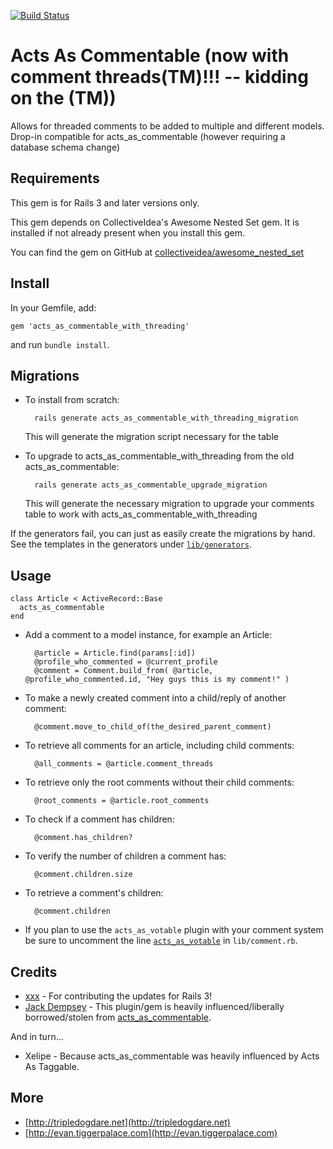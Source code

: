 [![Build Status](https://travis-ci.org/elight/acts_as_commentable_with_threading.png)](https://travis-ci.org/elight/acts_as_commentable_with_threading)

Acts As Commentable (now with comment threads(TM)!!!  -- kidding on the (TM))
===================

Allows for threaded comments to be added to multiple and different models.
Drop-in compatible for acts_as_commentable (however requiring a database
schema change)

Requirements
------------
This gem is for Rails 3 and later versions only.

This gem depends on CollectiveIdea's Awesome Nested Set gem. It is installed if
not already present when you install this gem.

You can find the gem on GitHub at [collectiveidea/awesome_nested_set]

[collectiveidea/awesome_nested_set]: https://github.com/collectiveidea/awesome_nested_set

Install
-------
In your Gemfile, add:

    gem 'acts_as_commentable_with_threading'

and run `bundle install`.

Migrations
----------
* To install from scratch:

        rails generate acts_as_commentable_with_threading_migration

    This will generate the migration script necessary for the table

* To upgrade to acts_as_commentable_with_threading from the
  old acts_as_commentable:

        rails generate acts_as_commentable_upgrade_migration

    This will generate the necessary migration to upgrade your comments
    table to work with acts_as_commentable_with_threading

If the generators fail, you can just as easily create the migrations by hand.
See the templates in the generators under [`lib/generators`].

[`lib/generators`]: https://github.com/elight/acts_as_commentable_with_threading/tree/master/lib/generators

Usage
-----
    class Article < ActiveRecord::Base
      acts_as_commentable
    end

* Add a comment to a model instance, for example an Article:

        @article = Article.find(params[:id])
        @profile_who_commented = @current_profile
        @comment = Comment.build_from( @article, @profile_who_commented.id, "Hey guys this is my comment!" )

* To make a newly created comment into a child/reply of another comment:

        @comment.move_to_child_of(the_desired_parent_comment)

* To retrieve all comments for an article, including child comments:

        @all_comments = @article.comment_threads

* To retrieve only the root comments without their child comments:

        @root_comments = @article.root_comments

* To check if a comment has children:

        @comment.has_children?

* To verify the number of children a comment has:

        @comment.children.size

* To retrieve a comment's children:

        @comment.children

* If you plan to use the `acts_as_votable` plugin with your comment system be
  sure to uncomment the line [`acts_as_votable`][L9] in `lib/comment.rb`.

[L9]: https://github.com/elight/acts_as_commentable_with_threading/blob/master/lib/generators/acts_as_commentable_with_threading_migration/templates/comment.rb#L9

Credits
-------
* [xxx](https://github.com/xxx) - For contributing the updates for Rails 3!
* [Jack Dempsey](https://github.com/jackdempsey) - This plugin/gem is heavily
  influenced/liberally borrowed/stolen from [acts_as_commentable].

And in turn...

* Xelipe - Because acts_as_commentable was heavily influenced by Acts As Taggable.

[acts_as_commentable]: https://github.com/jackdempsey/acts_as_commentable

More
----
* [http://tripledogdare.net](http://tripledogdare.net)
* [http://evan.tiggerpalace.com](http://evan.tiggerpalace.com)
